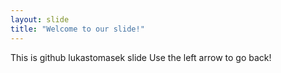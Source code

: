 ```yaml
---
layout: slide
title: "Welcome to our slide!"
---
```


This is github lukastomasek slide
Use the left arrow to go back!
